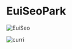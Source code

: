 # EuiSeoPark



![EuiSeo](https://user-images.githubusercontent.com/70744494/193797170-4470f769-f603-4139-84c9-16fad86228c7.PNG)

![curri](https://tva1.sinaimg.cn/large/e6c9d24egy1h6m8g413dwj21hc0u0dja.jpg)

